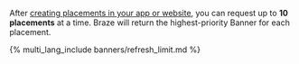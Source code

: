 After [creating placements in your app or website]({{site.baseurl}}/developer_guide/banners/placements/#requestBannersRefresh), you can request up to **10 placements** at a time. Braze will return the highest-priority Banner for each placement.

{% multi_lang_include banners/refresh_limit.md %}